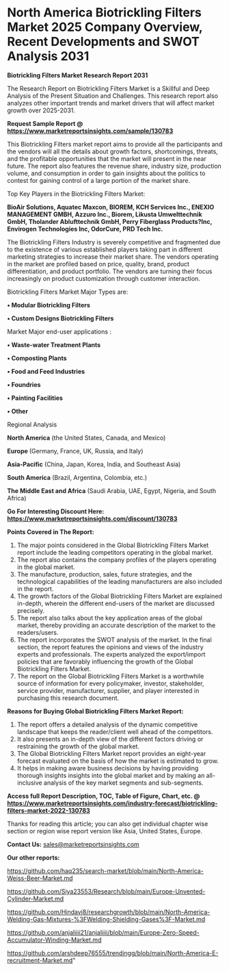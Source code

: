 # North America Biotrickling Filters Market 2025 Company Overview, Recent Developments and SWOT Analysis 2031

<strong>Biotrickling Filters Market Research Report 2031</strong>

The Research Report on Biotrickling Filters Market is a Skillful and Deep Analysis of the Present Situation and Challenges. This research report also analyzes other important trends and market drivers that will affect market growth over 2025-2031.

<strong>Request Sample Report @ <a href=https://www.marketreportsinsights.com/sample/130783>https://www.marketreportsinsights.com/sample/130783</a></strong>

This Biotrickling Filters market report aims to provide all the participants and the vendors will all the details about growth factors, shortcomings, threats, and the profitable opportunities that the market will present in the near future. The report also features the revenue share, industry size, production volume, and consumption in order to gain insights about the politics to contest for gaining control of a large portion of the market share.

Top Key Players in the Biotrickling Filters Market:

<strong>BioAir Solutions, Aquatec Maxcon, BIOREM, KCH Services Inc., ENEXIO MANAGEMENT GMBH, Azzuro Inc., Biorem, Likusta Umwelttechnik GmbH, Tholander Ablufttechnik GmbH, Perry Fiberglass Products?Inc, Envirogen Technologies Inc, OdorCure, PRD Tech Inc.</strong>

The Biotrickling Filters Industry is severely competitive and fragmented due to the existence of various established players taking part in different marketing strategies to increase their market share. The vendors operating in the market are profiled based on price, quality, brand, product differentiation, and product portfolio. The vendors are turning their focus increasingly on product customization through customer interaction.

Biotrickling Filters Market Major Types are:

<strong>• Modular Biotrickling Filters

• Custom Designs Biotrickling Filters</strong>

Market Major end-user applications :

<strong>• Waste-water Treatment Plants

• Composting Plants

• Food and Feed Industries

• Foundries

• Painting Facilities

• Other</strong>

Regional Analysis

</u><strong><b>North America</b></strong> (the United States, Canada, and Mexico)

<strong><b>Europe </b></strong>(Germany, France, UK, Russia, and Italy)

<strong><b>Asia-Pacific</b></strong> (China, Japan, Korea, India, and Southeast Asia)

<strong><b>South America</b></strong> (Brazil, Argentina, Colombia, etc.)

<strong><b>The Middle East and Africa</b></strong> (Saudi Arabia, UAE, Egypt, Nigeria, and South Africa)

<strong>Go For Interesting Discount Here: <a href=https://www.marketreportsinsights.com/discount/130783>https://www.marketreportsinsights.com/discount/130783</a></strong>

<strong>Points Covered in The Report:</strong>
<ol>
  <li>The major points considered in the Global Biotrickling Filters Market report include the leading competitors operating in the global market.</li>
  <li>The report also contains the company profiles of the players operating in the global market.</li>
  <li>The manufacture, production, sales, future strategies, and the technological capabilities of the leading manufacturers are also included in the report.</li>
  <li>The growth factors of the Global Biotrickling Filters Market are explained in-depth, wherein the different end-users of the market are discussed precisely.</li>
  <li>The report also talks about the key application areas of the global market, thereby providing an accurate description of the market to the readers/users.</li>
  <li>The report incorporates the SWOT analysis of the market. In the final section, the report features the opinions and views of the industry experts and professionals. The experts analyzed the export/import policies that are favorably influencing the growth of the Global Biotrickling Filters Market.</li>
  <li>The report on the Global Biotrickling Filters Market is a worthwhile source of information for every policymaker, investor, stakeholder, service provider, manufacturer, supplier, and player interested in purchasing this research document.</li>
</ol>
<strong>Reasons for Buying Global Biotrickling Filters Market Report:</strong>

<ol>
  <li>The report offers a detailed analysis of the dynamic competitive landscape that keeps the reader/client well ahead of the competitors.</li>
  <li>It also presents an in-depth view of the different factors driving or restraining the growth of the global market.</li>
  <li>The Global Biotrickling Filters Market report provides an eight-year forecast evaluated on the basis of how the market is estimated to grow.</li>
  <li>It helps in making aware business decisions by having providing thorough insights insights into the global market and by making an all-inclusive analysis of the key market segments and sub-segments.</li>
</ol>
<strong>Access full Report Description, TOC, Table of Figure, Chart, etc. @ <a href=https://www.marketreportsinsights.com/industry-forecast/biotrickling-filters-market-2022-130783>https://www.marketreportsinsights.com/industry-forecast/biotrickling-filters-market-2022-130783</a></strong>


Thanks for reading this article; you can also get individual chapter wise section or region wise report version like Asia, United States, Europe.

<strong>Contact Us:</strong>
sales@marketreportsinsights.com

<strong>Our other reports:</strong>

<a href=https://github.com/haq235/search-market/blob/main/North-America-Weiss-Beer-Market.md>https://github.com/haq235/search-market/blob/main/North-America-Weiss-Beer-Market.md</a>

<a href=https://github.com/Siya23553/Research/blob/main/Europe-Unvented-Cylinder-Market.md>https://github.com/Siya23553/Research/blob/main/Europe-Unvented-Cylinder-Market.md</a>

<a href=https://github.com/Hindavi8/researchgrowth/blob/main/North-America-Welding-Gas-Mixtures-%3FWelding-Shielding-Gases%3F-Market.md>https://github.com/Hindavi8/researchgrowth/blob/main/North-America-Welding-Gas-Mixtures-%3FWelding-Shielding-Gases%3F-Market.md</a>

<a href=https://github.com/anjaliiii21/anjaliiii/blob/main/Europe-Zero-Speed-Accumulator-Winding-Market.md>https://github.com/anjaliiii21/anjaliiii/blob/main/Europe-Zero-Speed-Accumulator-Winding-Market.md</a>

<a href=https://github.com/arshdeep76555/trendingg/blob/main/North-America-E-recruitment-Market.md>https://github.com/arshdeep76555/trendingg/blob/main/North-America-E-recruitment-Market.md</a>"
